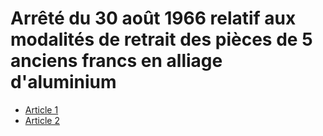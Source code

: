 # Arrêté du 30 août 1966 relatif aux modalités de retrait des pièces de 5 anciens francs en alliage d'aluminium

- [Article 1](article-1.md)
- [Article 2](article-2.md)
